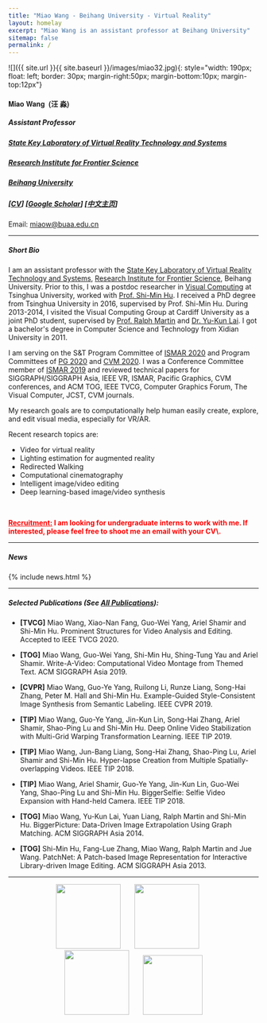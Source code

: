 ```yaml
---
title: "Miao Wang - Beihang University - Virtual Reality"
layout: homelay
excerpt: "Miao Wang is an assistant professor at Beihang University"
sitemap: false
permalink: /
---
```


<!-- <center>
<figure>
    
  <img src="{{ site.url }}{{ site.baseurl }}/images/miaocircle.png" style="width: 180px">

</figure>
</center>
<br/> -->

<!-- ***
**I will join the Key State Laboratory of Virtual Reality and Systems, Beihang University in Oct. 2018.**

*** -->

![]({{ site.url }}{{ site.baseurl }}/images/miao32.jpg){: style="width: 190px; float: left; border: 30px; margin-right:50px; margin-bottom:10px; margin-top:12px"}

<!-- ###  **Miao Wang** -->

<div><h4 style="font-family: 'aleSC', Helvetica Neue, Source Sans Pro,Arial"><b>Miao Wang &nbsp;(汪 淼)</b></h4> </div>

##### Assistant Professor 

##### [State Key Laboratory of Virtual Reality Technology and Systems](http://vrlab.buaa.edu.cn)

##### [Research Institute for Frontier Science](http://qyy.buaa.edu.cn/)

<!-- ##### School of Computer Science and Engineering -->

##### [Beihang University](https://www.buaa.edu.cn/)

##### [[CV](http://miaowang.me/CV.pdf)] [[Google Scholar](https://scholar.google.com/citations?user=BaOhbFsAAAAJ&hl=en)] [[中文主页](http://shi.buaa.edu.cn/wangmiao/zh_CN/index.htm)]


Email: [miaow@buaa.edu.cn]()  

<!-- ##### Office: Room G-703, New Main Building, Beihang University -->


<!-- [[中文主页](https://scholar.google.com/citations?user=AAwLfKUAAAAJ&hl=en)]  -->



<!-- ##### *Assistant Professor*

##### *Visual Computing Group.

##### *Key State Laboratory of Virtual Reality and Systems*

##### *Beihang University* -->

<!--2<br> -->


<!-- <p style="color:red">Our team is looking for passionate PhD students, master students and undergraduate intern students to do research in virtual reality, computer graphics and computer vision. If interested, [please feel free to send me an email with your resume.](mailto:miaowang.me@gmail.com)</p> -->

<!-- **北航虚拟现实技术与系统国家重点实验室可视媒体计算团队（胡事民教授团队）招收博士研究生、硕士研究生和北航有志于学术研究的优秀本科实习学生。研究课题包括：虚拟现实、计算机图形学和计算机视觉，请访问链接[关于招生]({{ site.url }}{{ site.baseurl }}/misc)查阅详细信息。** -->

***

##### **Short Bio** 


I am an assistant professor with the [State Key Laboratory of Virtual Reality Technology and Systems](http://vrlab.buaa.edu.cn), [Research Institute for Frontier Science](http://qyy.buaa.edu.cn/), Beihang University. Prior to this, I was a postdoc researcher in [Visual Computing](http://cg.cs.tsinghua.edu.cn)  at Tsinghua University, worked with [Prof. Shi-Min Hu](http://cg.cs.tsinghua.edu.cn/prof_hu.htm). I received a PhD degree from Tsinghua University in 2016, supervised by Prof. Shi-Min Hu. During 2013-2014, I visited the Visual Computing Group at Cardiff University as a joint PhD student, supervised by [Prof. Ralph Martin](https://www.cardiff.ac.uk/people/view/118143-martin-ralph) and [Dr. Yu-Kun Lai](https://users.cs.cf.ac.uk/Yukun.Lai/). I got a bachelor's degree in Computer Science and Technology from Xidian University in 2011. 

I am serving on the S&T Program Committee of [ISMAR 2020](http://ismar20.org) and Program Committees of [PG 2020](https://pg2020.org/) and [CVM 2020](http://iccvm.org/2020/). I was a Conference Committee member of [ISMAR 2019](http://ismar19.org) and reviewed technical papers for SIGGRAPH/SIGGRAPH Asia, IEEE VR, ISMAR, Pacific Graphics, CVM conferences, and ACM TOG, IEEE TVCG, Computer Graphics Forum, The Visual Computer, JCST, CVM journals.

My research goals are to computationally help human easily create, explore, and edit visual media, especially for VR/AR. 

Recent research topics are:

* Video for virtual reality
* Lighting estimation for augmented reality
* Redirected Walking
* Computational cinematography
* Intelligent image/video editing
* Deep learning-based image/video synthesis


<!-- <button type="button" class="btn btn-lg btn-primary"><a href="mailto:miaow@buaa.edu.cn" style="color:white">I am looking for undergraduate interns to work with me. If interested, please feel free to drop me an email.</a></button> -->

<br>


<p style="color:red"><b><u>Recruitment:</u> I am looking for undergraduate interns to work with me. If interested, please feel free to shoot me an email with your CV\.</b></p>




<!-- <alert class="btn btn-lg btn-primary"><a href="mailto:miaow@buaa.edu.cn" style="color:white">I am looking for undergraduate interns to work with me. If interested, please feel free to drop me an email.</a></button> -->
	


 <!-- **I am looking for undergraduate interns to work with me. If interested, please feel free to drop me an email.** -->

***

##### **News** 

{% include news.html %}

***

##### **Selected Publications** (See [All Publications](http://miaowang.me/publications)):

+  **[TVCG]** Miao Wang, Xiao-Nan Fang, Guo-Wei Yang, Ariel Shamir and Shi-Min Hu. Prominent Structures for Video Analysis and Editing. Accepted to IEEE TVCG 2020.

+  **[TOG]** Miao Wang, Guo-Wei Yang, Shi-Min Hu, Shing-Tung Yau and Ariel Shamir. Write-A-Video: Computational Video Montage from Themed Text. ACM SIGGRAPH Asia 2019.


+  **[CVPR]** Miao Wang, Guo-Ye Yang, Ruilong Li, Runze Liang, Song-Hai Zhang, Peter M. Hall and Shi-Min Hu. Example-Guided Style-Consistent Image Synthesis from Semantic Labeling. IEEE CVPR 2019.


+  **[TIP]** Miao Wang, Guo-Ye Yang, Jin-Kun Lin, Song-Hai Zhang, Ariel Shamir, Shao-Ping Lu and Shi-Min Hu. Deep Online Video Stabilization with Multi-Grid Warping Transformation Learning. IEEE TIP 2019.

+  **[TIP]** Miao Wang, Jun-Bang Liang, Song-Hai Zhang, Shao-Ping Lu, Ariel Shamir and Shi-Min Hu. Hyper-lapse Creation from Multiple Spatially-overlapping Videos. IEEE TIP 2018.

+  **[TIP]** Miao Wang, Ariel Shamir, Guo-Ye Yang, Jin-Kun Lin, Guo-Wei Yang, Shao-Ping Lu and Shi-Min Hu. BiggerSelfie: Selfie Video Expansion with Hand-held Camera. IEEE TIP 2018.

+  **[TOG]** Miao Wang, Yu-Kun Lai, Yuan Liang, Ralph Martin and Shi-Min Hu. BiggerPicture: Data-Driven Image Extrapolation Using Graph Matching. ACM SIGGRAPH Asia 2014.

+ **[TOG]** Shi-Min Hu, Fang-Lue Zhang, Miao Wang, Ralph Martin and Jue Wang. PatchNet: A Patch-based Image Representation for Interactive Library-driven Image Editing. ACM SIGGRAPH Asia 2013.

***

<!-- **Selected awards**:

+ ###### Science and Technology Progress Award, Chinese Institute of Electronics, 2017
+ ###### Best Paper Honorable Mention Award, CVM 2016, Cardiff, UK.

*** -->









<!-- **I am looking for passionate Master students (full time) and Undergraduate students (intern) to work with me** [(more info)]({{ site.url }}{{ site.baseurl }}/vacancies) **!** -->
 
 
<!-- <p style="text-align:center;">Institutions where I have studied or worked:</p> -->
<!-- <figure class="fourth" style="text-align:center;">
  <img src="{{ site.url }}{{ site.baseurl }}/images/vrlab_logo.jpg" style="width: 500px">
</figure>
 -->
<!-- <p style="text-align:center;">Institutions where I have studied or worked:</p> -->
<figure class="fourth" style="text-align:center;">
  <img src="{{ site.url }}{{ site.baseurl }}/images/beihang_logo.jpg" style="width: 130px">&nbsp;&nbsp;&nbsp;&nbsp;&nbsp;&nbsp;
  <img src="{{ site.url }}{{ site.baseurl }}/images/tsinghua_logo.png" style="width: 130px">&nbsp;&nbsp;&nbsp;&nbsp;&nbsp;&nbsp;
  <img src="{{ site.url }}{{ site.baseurl }}/images/xidian_logo2.jpg" style="width: 130px">&nbsp;&nbsp;&nbsp;&nbsp;&nbsp;&nbsp;
  <img src="{{ site.url }}{{ site.baseurl }}/images/cardiff_logo2.jpg" style="width: 120px">
</figure>








